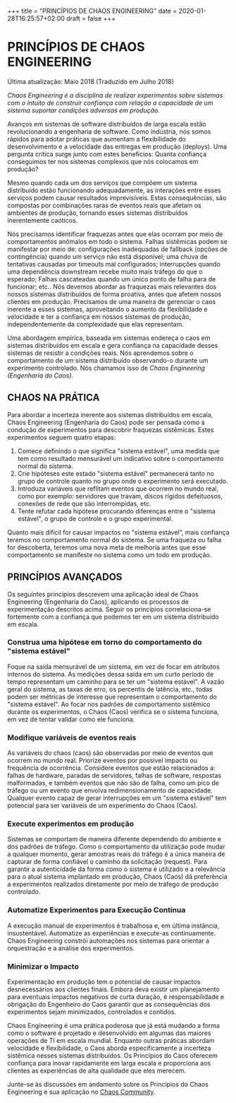 +++
title = "PRINCÍPIOS DE CHAOS ENGINEERING"
date = 2020-01-28T16:25:57+02:00
draft = false
+++

# PRINCÍPIOS DE CHAOS ENGINEERING
Última atualização: Maio 2018 (Traduzido em Julho 2018)

*Chaos Engineering é a disciplina de realizar experimentos sobre sistemas com o intuito de construir confiança com relação a capacidade de um sistema suportar condições adversas em produção.*

Avanços em sistemas de software distribuídos de larga escala estão revolucionando a engenharia de software. Como indústria, nós somos rápidos para adotar práticas que aumentam a flexibilidade do desenvolvimento e a velocidade das entregas em produção (deploys). Uma pergunta crítica surge junto com estes benefícios: Quanta confiança conseguimos ter nos sistemas complexos que nós colocamos em produção?

Mesmo quando cada um dos serviços que compõem um sistema distribuído estão funcionando adequadamente, as interações entre esses serviços podem causar resultados imprevisíveis. Estas consequências, são compostas por combinações raras de eventos reais que afetam os ambientes de produção, tornando esses sistemas distribuídos inerentemente caóticos.

Nós precisamos identificar fraquezas antes que elas ocorram por meio de comportamentos anômalos em todo o sistema. Falhas sistêmicas podem se manifestar por meio de: configurações inadequadas de fallback (opções de contingência) quando um serviço não está disponível; uma chuva de tentativas causadas por timeouts mal configurados; interrupções quando uma dependência downstream recebe muito mais tráfego do que o esperado; Falhas cascateadas quando um único ponto de falha para de funcionar; etc..  Nós devemos abordar as fraquezas mais relevantes dos nossos sistemas distribuídos de forma proativa, antes que afetem nossos clientes em produção. Precisamos de uma maneira de gerenciar o caos inerente a esses sistemas, aproveitando o aumento da flexibilidade e velocidade e ter a confiança em nossos sistemas de produção, independentemente da complexidade que elas representam.

Uma abordagem empírica, baseada em sistemas endereça o caos em sistemas distribuídos em escala e gera confiança na capacidade desses sistemas de resistir a condições reais. Nós aprendemos sobre o comportamento de um sistema distribuído observando-o durante um experimento controlado. Nós chamamos isso de *Chaos Engineering (Engenharia do Caos)*.

## CHAOS NA PRÁTICA

Para abordar a incerteza inerente aos sistemas distribuídos em escala, Chaos Engineering (Engenharia do Caos) pode ser pensada como a condução de experimentos para descobrir fraquezas sistêmicas. Estes experimentos seguem quatro etapas:

1. Comece definindo o que significa "sistema estável", uma medida que tem como resultado mensurável um indicativo sobre o comportamento normal do sistema.
2. Crie hipóteses este estado "sistema estável" permanecerá tanto no grupo de controle quanto no grupo onde o experimento será executado.
3. Introduza variáveis que reflitam eventos que ocorrem no mundo real, como por exemplo: servidores que travam, discos rígidos defeituosos, conexões de rede que são interrompidas, etc.
4. Tente refutar cada hipótese procurando diferenças entre o "sistema estável", o grupo de controle e o grupo experimental.

Quanto mais difícil for causar impactos no "sistema estável", mais confiança teremos no comportamento normal do sistema. Se uma fraqueza ou falha for descoberta, teremos uma nova meta de melhoria antes que esse comportamento se manifeste no sistema como um todo em produção.

## PRINCÍPIOS AVANÇADOS

Os seguintes princípios descrevem uma aplicação ideal de Chaos Engineering (Engenharia do Caos), aplicando os processos de experimentação descritos acima. Seguir os princípios correlaciona-se fortemente com a confiança que podemos ter em um sistema distribuído em escala.

### Construa uma hipótese em torno do comportamento do "sistema estável"

Foque na saída mensurável de um sistema, em vez de focar em atributos internos do sistema. As medições dessa saída em um curto período de tempo representam um caminho para se ter um "sistema estável". A vazão geral do sistema, as taxas de erro, os percentis de latência, etc., todas podem ser métricas de interesse que representam o comportamento do "sistema estável". Ao focar nos padrões de comportamento sistêmico durante os experimentos, o Chaos (Caos) verifica se o sistema funciona, em vez de tentar validar como ele funciona.

### Modifique variáveis de eventos reais

As variáveis do chaos (caos) são observadas por meio de eventos que ocorrem no mundo real. Priorize eventos por possível impacto ou frequência de ocorrência. Considere eventos que estão relacionados a: falhas de hardware, paradas de servidores, falhas de software, respostas malformadas, e também eventos que não são de falha, como um pico de tráfego ou um evento que envolva redimensionamento de capacidade. Qualquer evento capaz de gerar interrupções em um "sistema estável" tem potencial para ser variáveis de um experimento do Chaos (Caos).

### Execute experimentos em produção

Sistemas se comportam de maneira diferente dependendo do ambiente e dos padrões de tráfego. Como o comportamento da utilização pode mudar a qualquer momento, gerar amostras reais do tráfego é a única maneira de capturar de forma confiável o caminho da solicitação (request). Para garantir a autenticidade da forma como o sistema é utilizado e a relevância para o atual sistema implantado em produção, Chaos (Caos) dá preferência a experimentos realizados diretamente por meio de tráfego de produção controlado.

### Automatize Experimentos para Execução Contínua

A execução manual de experimentos é trabalhosa e, em última instância, insustentável. Automatize as experiências e execute-as continuamente. Chaos Engineering constrói automações nos sistemas para orientar a orquestração e a análise dos experimentos.

### Minimizar o Impacto

Experimentação em produção tem o potencial de causar impactos desnecessários aos clientes finais. Embora deva existir um planejamento para eventuais impactos negativos de curta duração, é responsabilidade e obrigação do Engenheiro do Caos garantir que as consequências dos experimentos sejam minimizados, controlados e contidos.

Chaos Engineering é uma prática poderosa que já está mudando a forma como o software é projetado e desenvolvido em algumas das maiores operações de TI em escala mundial. Enquanto outras práticas abordam velocidade e flexibilidade, o Caos aborda especificamente a incerteza sistêmica nesses sistemas distribuídos. Os Princípios do Caos oferecem confiança para inovar rapidamente em larga escala e proporciona aos clientes as experiências de alta qualidade que eles merecem.

Junte-se às discussões em andamento sobre os Princípios do Chaos Engineering e sua aplicação no [Chaos Community](https://groups.google.com/forum/#!forum/chaos-community).
